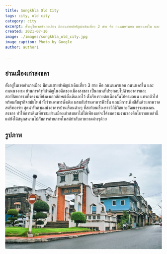 ```yaml
---
title: Songkhla Old City
tags: city, old city
category: city
excerpt: ตั้งอยู่ในเขตอำเภอเมือง มีถนนสายสำคัญน่าเดินเที่ยว 3 สาย คือ ถนนนครนอก ถนนนครใน และ ถนนนางงาม ย่านการค้าที่สำคัญในอดีตของเมืองสงขลา 
created: 2021-07-16
image: ./images/songkhla_old_city.jpg
image_caption: Photo by Google
author: author1

---
```

<!--- featured: true --->

## ย่านเมืองเก่าสงขลา

ตั้งอยู่ในเขตอำเภอเมือง มีถนนสายสำคัญน่าเดินเที่ยว 3 สาย คือ ถนนนครนอก ถนนนครใน และ ถนนนางงาม ย่านการค้าที่สำคัญในอดีตของเมืองสงขลา เป็นถนนที่ประกอบไปด้วยอาคารและสถาปัตยกรรมที่งดงามที่ยังคงเอกลักษณ์ดั้งเดิมเอาไว้  ตั้งเรียงรายต่อเนื่องกันไปตามถนน แทรกตัวไปพร้อมกับธุรกิจสมัยใหม่ ทั้งร้านอาหารดั้งเดิม ผสมกับร้านอาหารฟิวชั่น  แถมมีการเพิ่มสีสันด้วยภาพวาดสตรีทอาร์ท สุดน่ารักตามผนังอาคารบ้านเรือนต่างๆ ที่สะท้อนเรื่องราววิถีชีวิตและวัฒนธรรมของคนสงขลา ทำให้การเดินเที่ยวชมย่านเมืองเก่าสงขลาไม่ได้เพียงแต่จะได้ชมความงามของตึกโบราณเหล่านี้ แต่ยังได้สนุกสนานไปกับการถ่ายภาพโพสต์ท่ากับภาพวาดต่างๆด้วย

## รูปภาพ

![Songkhla Old City](./images/songkhla_old_city.jpg)
